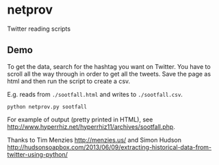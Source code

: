 # netprov
Twitter reading scripts


## Demo

To get the data, search for the hashtag you want on Twitter. 
You have to scroll all the way through in order to get all the tweets.
Save the page as html and then run the script to create a csv.

E.g. reads from  `./sootfall.html` and writes to `./sootfall.csv`.

```
python netprov.py sootfall
```

For example of output (pretty printed in HTML), see http://www.hyperrhiz.net/hyperrhiz11/archives/sootfall.php.
 
Thanks to Tim Menzies http://menzies.us/
and Simon Hudson http://hudsonsoapbox.com/2013/06/09/extracting-historical-data-from-twitter-using-python/
